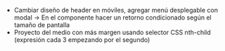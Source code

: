 - Cambiar diseño de header en móviles, agregar menú desplegable con modal -> En el componente hacer un retorno condicionado
según el tamaño de pantalla
- Proyecto del medio con más margen usando selector CSS nth-child (expresión cada 3 empezando por el segundo)
